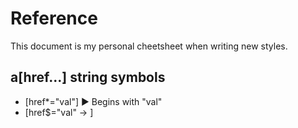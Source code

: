 # Reference

This document is my personal cheetsheet when writing new styles.

## a[href...] string symbols
- [href*="val"] &#9658; Begins with "val"
- [href$="val" -> ]
